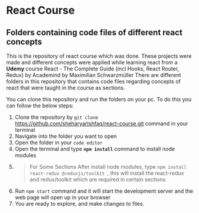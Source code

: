 # React Course
## Folders containing code files of different react concepts
This is the repository of react course which was done. These projects were made and different concepts were applied while learning react from a **Udemy** course React - The Complete Guide (incl Hooks, React Router, Redux) by Academind by Maximilian Schwarzmüller
There are different folders in this repository that contains code files regarding concepts of react that were taught in the course as sections.

You can clone this repository and run the folders on your pc. To do this you can follow the below steps:
1. Clone the repository by `git clone` https://github.com/sheharyarIshfaq/react-course.git command in your terminal
2. Navigate into the folder you want to open
3. Open the folder in your `code editor`
4. Open the terminal and type **`npm install`** command to install node modules
5. >For Some Sections After install node modules, type `npm install react-redux @reduxjs/toolkit `, this will install the react-redux and redux/toolkit which are required in certain sections 
6. Run `npm start` command and it will start the development server and the web page will open up in your browser
7. You are ready to explore, and make changes to files.
